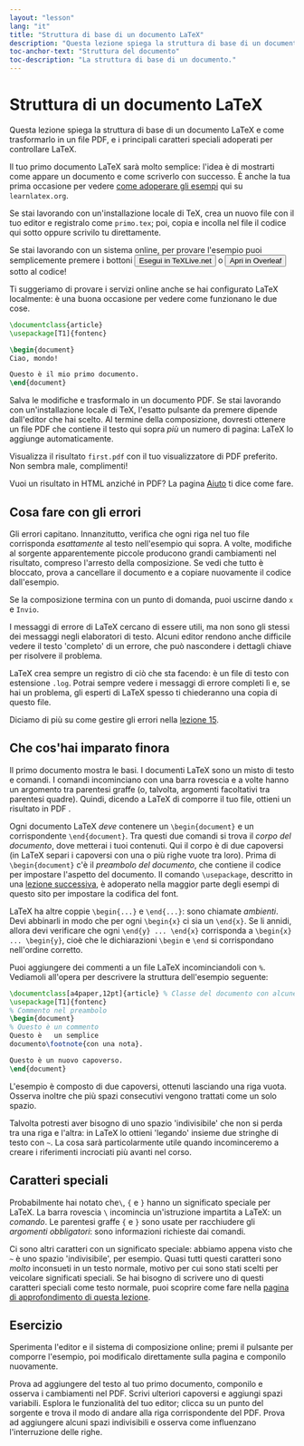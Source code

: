 ```yaml
---
layout: "lesson"
lang: "it"
title: "Struttura di base di un documento LaTeX"
description: "Questa lezione spiega la struttura di base di un documento LaTeX e come trasformarlo in un file PDF, e i principali caratteri speciali adoperati per controllare LaTeX."
toc-anchor-text: "Struttura del documento"
toc-description: "La struttura di base di un documento."
---
```


# Struttura di un documento LaTeX

<span
  class="summary">Questa lezione spiega la struttura di base di un documento LaTeX e come trasformarlo in un file PDF, e i principali caratteri speciali adoperati per controllare LaTeX.</span>

Il tuo primo documento LaTeX sarà molto semplice: l'idea è di mostrarti come 
appare un documento e come scriverlo con successo. È anche la tua prima
occasione per vedere [come adoperare gli esempi](help) qui su `learnlatex.org`.

Se stai lavorando con un'installazione locale di TeX, crea un nuovo file
con il tuo editor e registralo come `primo.tex`; poi, copia e incolla nel file 
il codice qui sotto oppure scrivilo tu direttamente.

Se stai lavorando con un sistema online, per provare l'esempio puoi 
semplicemente premere i bottoni <button>Esegui in TeXLive.net</button> o 
<button>Apri in Overleaf</button> sotto al codice!

<p
  class="hint">Ti suggeriamo di provare i servizi online anche se hai configurato LaTeX localmente: 
  è una buona occasione per vedere come funzionano le due cose.</p>

```latex
\documentclass{article}
\usepackage[T1]{fontenc}

\begin{document}
Ciao, mondo!

Questo è il mio primo documento.
\end{document}
```

Salva le modifiche e trasformalo in un documento PDF. 
Se stai lavorando con un'installazione locale di TeX, l'esatto pulsante
da premere dipende dall'editor che hai scelto. 
Al termine della composizione, dovresti ottenere un file PDF
che contiene il testo qui sopra _più_ un numero di pagina:
LaTeX lo aggiunge automaticamente.

Visualizza il risultato `first.pdf` con il tuo visualizzatore
di PDF preferito.
Non sembra male, complimenti!

Vuoi un risultato in HTML anziché in PDF? La pagina
[Aiuto](./help) ti dice come fare.

## Cosa fare con gli errori

Gli errori capitano.
Innanzitutto, verifica che  ogni riga nel tuo file 
corrisponda _esattamente_ al testo nell'esempio qui sopra.
A volte, modifiche al sorgente apparentemente piccole 
producono grandi cambiamenti nel risultato, compreso 
l'arresto della composizione.
Se vedi che tutto è bloccato, prova a cancellare il 
documento e a copiare nuovamente il codice dall'esempio.

Se la composizione termina con un punto di domanda, puoi
uscirne dando `x` e `Invio`.

I messaggi di errore di LaTeX cercano di essere utili, ma 
non sono gli stessi dei messaggi negli elaboratori di testo.
Alcuni editor rendono anche difficile vedere il testo 
'completo' di un errore, che può nascondere i dettagli chiave
per risolvere il problema.

LaTeX crea sempre un registro di ciò che sta facendo: è un 
file di testo con estensione `.log`.
Potrai sempre vedere i messaggi di errore completi lì e, 
se hai un problema, gli esperti di LaTeX spesso ti chiederanno 
una copia di questo file.

<p
  class="hint">Diciamo di più su come gestire gli errori
  nella <a href="./lesson-15">lezione 15</a>.</p>

## Che cos'hai imparato finora

Il primo documento mostra le basi.
I documenti LaTeX sono un misto di testo e comandi.
I comandi incominciano con una barra rovescia
e a volte hanno un argomento tra parentesi graffe
(o, talvolta, argomenti facoltativi tra parentesi quadre).
Quindi, dicendo a LaTeX di comporre il tuo file,
ottieni un risultato in PDF .

Ogni documento LaTeX _deve_ contenere un `\begin{document}`
e un corrispondente `\end{document}`.
Tra questi due comandi si trova il *corpo del documento*, 
dove metterai i tuoi contenuti.
Qui il corpo è di due capoversi (in LaTeX separi i capoversi
con una o più righe vuote tra loro).
Prima di `\begin{document}` c'è il *preambolo del documento*,
che contiene il codice per impostare l'aspetto del documento.
Il comando `\usepackage`, descritto in una [lezione successiva](lesson-06),
è adoperato nella maggior parte degli esempi di questo sito
per impostare la codifica del font.

LaTeX ha altre coppie `\begin{...}` e `\end{...}`: sono
chiamate *ambienti*.
Devi abbinarli in modo che per ogni `\begin{x}` ci sia un `\end{x}`.
Se li annidi, allora devi verificare che ogni `\end{y} ... \end{x}`
corrisponda a `\begin{x} ... \begin{y}`, cioè che le dichiarazioni 
`\begin` e `\end` si corrispondano nell'ordine corretto.

Puoi aggiungere dei commenti a un file LaTeX incominciandoli con
`%`. Vediamoli all'opera per descrivere la struttura dell'esempio
seguente:

```latex
\documentclass[a4paper,12pt]{article} % Classe del documento con alcune opzioni
\usepackage[T1]{fontenc}
% Commento nel preambolo
\begin{document}
% Questo è un commento
Questo è   un semplice
documento\footnote{con una nota}.

Questo è un nuovo capoverso.
\end{document}
```

L'esempio è composto di due capoversi, ottenuti lasciando una riga vuota. 
Osserva inoltre che più spazi consecutivi vengono trattati come un solo spazio.

Talvolta potresti aver bisogno di uno spazio 'indivisibile' che non si perda
tra una riga e l'altra: in LaTeX lo ottieni 'legando' insieme due stringhe di 
testo con `~`.
La cosa sarà particolarmente utile quando incominceremo a creare i riferimenti
incrociati più avanti nel corso.

## Caratteri speciali

Probabilmente hai notato che``\``, `{` e `}` hanno un significato speciale
per LaTeX.
La barra rovescia ``\`` incomincia un'istruzione impartita a LaTeX: un _comando_. 
Le parentesi graffe `{` e `}` sono usate per racchiudere gli _argomenti obbligatori_: 
sono informazioni richieste dai comandi.

Ci sono altri caratteri con un significato speciale: abbiamo appena visto che `~`
è uno spazio 'indivisibile', per esempio. Quasi tutti questi caratteri sono _molto_
inconsueti in un testo normale, motivo per cui sono stati scelti per veicolare
significati speciali.
Se hai bisogno di scrivere uno di questi caratteri speciali come testo normale,
puoi scoprire come fare nella [pagina di approfondimento di questa lezione](more-03).

## Esercizio

Sperimenta l'editor e il sistema di composizione online; premi il 
pulsante per comporre l'esempio, poi modificalo direttamente sulla pagina
e componilo nuovamente.

Prova ad aggiungere del testo al tuo primo documento, componilo e osserva
i cambiamenti nel PDF. 
Scrivi ulteriori capoversi e aggiungi spazi variabili. Esplora le funzionalità
del tuo editor; clicca su un punto del sorgente e trova il modo di andare
alla riga corrispondente del PDF. 
Prova ad aggiungere alcuni spazi indivisibili e osserva come influenzano
l'interruzione delle righe.
